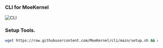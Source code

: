### CLI for MoeKernel

![CLI](https://github.com/MoeKernel/cli/assets/58480908/3b98e9ad-8751-4142-b0e5-86feb28d5e46)

### Setup Tools.
```sh
wget https://raw.githubusercontent.com/MoeKernel/cli/main/setup.sh && chmod +x setup.sh && ./setup.sh
```
